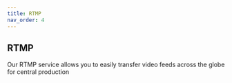 ```yaml
---
title: RTMP
nav_order: 4
---
```


## RTMP

Our RTMP service allows you to easily transfer video feeds across the globe for central production
